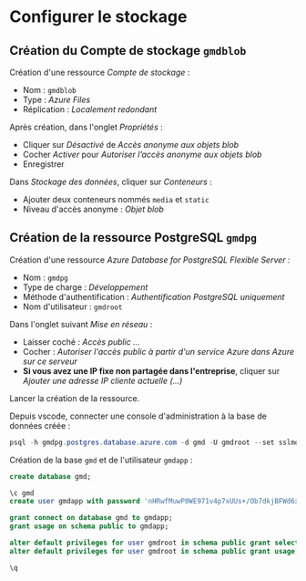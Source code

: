 # Configurer le stockage

## Création du Compte de stockage `gmdblob`

Création d'une ressource *Compte de stockage* :
- Nom : `gmdblob`
- Type : *Azure Files*
- Réplication : *Localement redondant*

Après création, dans l'onglet *Propriétés* :
- Cliquer sur *Désactivé* de *Accès anonyme aux objets blob*
- Cocher *Activer* pour *Autoriser l’accès anonyme aux objets blob*
- Enregistrer

Dans *Stockage des données*, cliquer sur *Conteneurs* :
- Ajouter deux conteneurs nommés `media` et `static`
- Niveau d'accès anonyme : *Objet blob*

## Création de la ressource PostgreSQL `gmdpg`

Création d'une ressource *Azure Database for PostgreSQL Flexible Server* :
- Nom : `gmdpg`
- Type de charge : *Développement*
- Méthode d'authentification : *Authentification PostgreSQL uniquement*
- Nom d'utilisateur : `gmdroot`

Dans l'onglet suivant *Mise en réseau* :
- Laisser coché : *Accès public ...*
- Cocher : *Autoriser l'accès public à partir d'un service Azure dans Azure sur ce serveur* 
- **Si vous avez une IP fixe non partagée dans l'entreprise**, cliquer sur *Ajouter une adresse IP cliente actuelle (...)*

Lancer la création de la ressource.

Depuis vscode, connecter une console d'administration à la base de données créée :
```powershell
psql -h gmdpg.postgres.database.azure.com -d gmd -U gmdroot --set sslmode=require
```

Création de la base `gmd` et de l'utilisateur `gmdapp` :

```sql
create database gmd;

\c gmd
create user gmdapp with password 'nHRwfMuwP0WE971v4p7xUUs+/Ob7dkjBFWd6x8wIsZs=';

grant connect on database gmd to gmdapp;
grant usage on schema public to gmdapp;

alter default privileges for user gmdroot in schema public grant select, insert, update, delete on tables to gmdapp;
alter default privileges for user gmdroot in schema public grant usage, select on sequences to gmdapp;

\q
```